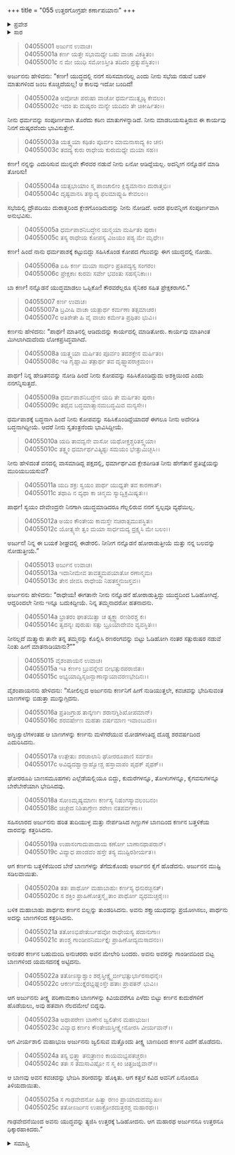 +++
title = "055 ಉತ್ತರಗೋಗ್ರಹೇ ಕರ್ಣಾಪಯಾನಃ"
+++

<details><summary>ಪ್ರವೇಶ</summary>


।।   ಓಂ ಓಂ ನಮೋ ನಾರಾಯಣಾಯ।।   ಶ್ರೀ ವೇದವ್ಯಾಸಾಯ ನಮಃ ।।

ಶ್ರೀ ಕೃಷ್ಣದ್ವೈಪಾಯನ ವೇದವ್ಯಾಸ ವಿರಚಿತ  

**ಶ್ರೀ ಮಹಾಭಾರತ**

**ವಿರಾಟ ಪರ್ವ**

**ಗೋಹರಣ ಪರ್ವ**

**ಅಧ್ಯಾಯ 55**

</details>


<details><summary>ಸಾರ</summary>

ರಣರಂಗದಲ್ಲಿ ಎದುರಾದ ಕರ್ಣಾರ್ಜುನರ ಸಂವಾದ (1-14). ಅರ್ಜುನನ ಬಾಣದ ಹೊಡೆತದ ವೇದನೆಯನ್ನು ತಡೆಯಲಾರದೇ ಕರ್ಣನು ರಣದಿಂದ ಓಡಿ ಹೋದುದು (15-25).

</details>



> 04055001 ಅರ್ಜುನ ಉವಾಚ।  
04055001a ಕರ್ಣ ಯತ್ತೇ ಸಭಾಮಧ್ಯೇ ಬಹು ವಾಚಾ ವಿಕತ್ಥಿತಂ।  
04055001c ನ ಮೇ ಯುಧಿ ಸಮೋಽಸ್ತೀತಿ ತದಿದಂ ಪ್ರತ್ಯುಪಸ್ಥಿತಂ।।

ಅರ್ಜುನನು ಹೇಳಿದನು: “ಕರ್ಣ! ಯುದ್ಧದಲ್ಲಿ ನನಗೆ ಸರಿಸಮಾನರಿಲ್ಲ ಎಂದು ನೀನು ಸಭೆಯ ನಡುವೆ ಬಹಳ ಮಾತುಗಳಿಂದ ಜಂಬ ಕೊಚ್ಚಿದೆಯಲ್ಲ! ಆ ಕಾಲವು ಇದೋ ಬಂದಿದೆ!

> 04055002a ಅವೋಚಃ ಪರುಷಾ ವಾಚೋ ಧರ್ಮಮುತ್ಸೃಜ್ಯ ಕೇವಲಂ।  
04055002c ಇದಂ ತು ದುಷ್ಕರಂ ಮನ್ಯೇ ಯದಿದಂ ತೇ ಚಿಕೀರ್ಷಿತಂ।।

ನೀನು ಧರ್ಮವನ್ನು ಸಂಪೂರ್ಣವಾಗಿ ತೊರೆದು ಕಠಿಣ ಮಾತುಗಳನ್ನಾಡಿದೆ. ನೀನು ಮಾಡಬಯಸುತ್ತಿರುವ ಈ ಕಾರ್ಯವು ನಿನಗೆ ದುಷ್ಕರವೆಂದು ಭಾವಿಸುತ್ತೇನೆ.

> 04055003a ಯತ್ತ್ವಯಾ ಕಥಿತಂ ಪೂರ್ವಂ ಮಾಮನಾಸಾದ್ಯ ಕಿಂ ಚನ।  
04055003c ತದದ್ಯ ಕುರು ರಾಧೇಯ ಕುರುಮಧ್ಯೇ ಮಯಾ ಸಹ।।

ಕರ್ಣ! ನನ್ನನ್ನು ಎದುರಿಸುವ ಮುನ್ನವೇ ಕೌರವರ ನಡುವೆ ನೀನು ಏನೋ ಆಡಿದ್ದೆಯಲ್ಲ. ಅದನ್ನೀಗ ನನ್ನೊಡನೆ ಮಾಡಿ ತೋರಿಸು!

> 04055004a ಯತ್ಸಭಾಯಾಂ ಸ್ಮ ಪಾಂಚಾಲೀಂ ಕ್ಲಿಶ್ಯಮಾನಾಂ ದುರಾತ್ಮಭಿಃ।  
04055004c ದೃಷ್ಟವಾನಸಿ ತಸ್ಯಾದ್ಯ ಫಲಮಾಪ್ನುಹಿ ಕೇವಲಂ।।

ಸಭೆಯಲ್ಲಿ ದ್ರೌಪದಿಯು ದುರಾತ್ಮರಿಂದ ಕ್ಲೇಶಗೊಂಡಿದುದನ್ನು ನೀನು ನೋಡಿದೆ. ಅದರ ಫಲವನ್ನೀಗ ಸಂಪೂರ್ಣವಾಗಿ ಅನುಭವಿಸು.

> 04055005a ಧರ್ಮಪಾಶನಿಬದ್ಧೇನ ಯನ್ಮಯಾ ಮರ್ಷಿತಂ ಪುರಾ।  
04055005c ತಸ್ಯ ರಾಧೇಯ ಕೋಪಸ್ಯ ವಿಜಯಂ ಪಶ್ಯ ಮೇ ಮೃಧೇ।।

ಕರ್ಣ! ಹಿಂದೆ ನಾನು ಧರ್ಮಪಾಶಕ್ಕೆ ಕಟ್ಟುಬಿದ್ದು ಸಹಿಸಿಕೊಂಡ ಕೋಪದ ಗೆಲುವನ್ನು ಈಗ ಯುದ್ಧದಲ್ಲಿ ನೋಡು.

> 04055006a ಏಹಿ ಕರ್ಣ ಮಯಾ ಸಾರ್ಧಂ ಪ್ರತಿಪದ್ಯಸ್ವ ಸಂಗರಂ।  
04055006c ಪ್ರೇಕ್ಷಕಾಃ ಕುರವಃ ಸರ್ವೇ ಭವಂತು ಸಹಸೈನಿಕಾಃ।।

ಬಾ ಕರ್ಣ! ನನ್ನೊಡನೆ ಯುದ್ಧಮಾಡಲು ಒಪ್ಪಿಕೋ! ಕೌರವರೆಲ್ಲರೂ ಸೈನಿಕರ ಸಹಿತ ಪ್ರೇಕ್ಷಕರಾಗಲಿ.”

> 04055007 ಕರ್ಣ ಉವಾಚ।  
04055007a ಬ್ರವೀಷಿ ವಾಚಾ ಯತ್ಪಾರ್ಥ ಕರ್ಮಣಾ ತತ್ಸಮಾಚರ।  
04055007c ಅತಿಶೇತೇ ಹಿ ವೈ ವಾಚಂ ಕರ್ಮೇತಿ ಪ್ರಥಿತಂ ಭುವಿ।।

ಕರ್ಣನು ಹೇಳಿದನು: “ಪಾರ್ಥ! ಮಾತಿನಲ್ಲಿ ಆಡಿದುದನ್ನು ಕಾರ್ಯದಲ್ಲಿ ಮಾಡಿತೋರು. ಕಾರ್ಯವು ಮಾತಿಗಿಂತ ಮಿಗಿಲಾಗಿದುದೆಂದು ಲೋಕಪ್ರಸಿದ್ಧವಾಗಿದೆ.

> 04055008a ಯತ್ತ್ವಯಾ ಮರ್ಷಿತಂ ಪೂರ್ವಂ ತದಶಕ್ತೇನ ಮರ್ಷಿತಂ।  
04055008c ಇತಿ ಗೃಹ್ಣಾಮಿ ತತ್ಪಾರ್ಥ ತವ ದೃಷ್ಟ್ವಾಪರಾಕ್ರಮಂ।।

ಪಾರ್ಥ! ನಿನ್ನ ಹೇಡಿತನವನ್ನು ನೋಡಿ ಹಿಂದೆ ನೀನು ಕೋಪವನ್ನು ಸಹಿಸಿಕೊಂಡಿದ್ದುದು ಅಶಕ್ತಿಯಿಂದ ಎಂದು ನನಗನ್ನಿಸುತ್ತದೆ.

> 04055009a ಧರ್ಮಪಾಶನಿಬದ್ಧೇನ ಯದಿ ತೇ ಮರ್ಷಿತಂ ಪುರಾ।  
04055009c ತಥೈವ ಬದ್ಧಮಾತ್ಮಾನಮಬದ್ಧಮಿವ ಮನ್ಯಸೇ।।

ಧರ್ಮಪಾಶಕ್ಕೆ ಬದ್ಧನಾಗಿ ಹಿಂದೆ ನೀನು ಕೋಪವನ್ನು ಸಹಿಸಿಕೊಂಡಿದ್ದೆಯಾದರೆ ಈಗಲೂ ನೀನು ಅದೇರೀತಿ ಬದ್ಧನಾಗಿದ್ದೀಯೆ. ಆದರೆ ನೀನು ಸ್ವತಂತ್ರನೆಂದು ಭಾವಿಸಿದ್ದೀಯೆ.

> 04055010a ಯದಿ ತಾವದ್ವನೇ ವಾಸೋ ಯಥೋಕ್ತಶ್ಚರಿತಸ್ತ್ವಯಾ।  
04055010c ತತ್ತ್ವಂ ಧರ್ಮಾರ್ಥವಿತ್ಕ್ಲಿಷ್ಟಃ ಸಮಯಂ ಭೇತ್ತುಮಿಚ್ಛಸಿ।।

ನೀನು ಹೇಳಿದಂತೆ ವನದಲ್ಲಿ ವಾಸಮಾಡಿದ್ದ ಪಕ್ಷದಲ್ಲಿ, ಧರ್ಮಾರ್ಥವಿದ ಕ್ಲೇಶಪೀಡಿತ ನೀನು ಹೇಗೆತಾನೆ ಪ್ರತಿಜ್ಞೆಯನ್ನು ಮುರಿಯಬಯಸುವೆ?

> 04055011a ಯದಿ ಶಕ್ರಃ ಸ್ವಯಂ ಪಾರ್ಥ ಯುಧ್ಯತೇ ತವ ಕಾರಣಾತ್।  
04055011c ತಥಾಪಿ ನ ವ್ಯಥಾ ಕಾ ಚಿನ್ಮಮ ಸ್ಯಾದ್ವಿಕ್ರಮಿಷ್ಯತಃ।।

ಪಾರ್ಥ! ಸ್ವಯಂ ದೇವೇಂದ್ರನೇ ನಿನಗಾಗಿ ಯುದ್ಧಮಾಡಿದರೂ ಗೆಲ್ಲಲಿರುವ ನನಗೆ ಸ್ವಲ್ಪವೂ ವ್ಯಥೆಯಿಲ್ಲ.

> 04055012a ಅಯಂ ಕೌಂತೇಯ ಕಾಮಸ್ತೇ ನಚಿರಾತ್ಸಮುಪಸ್ಥಿತಃ।  
04055012c ಯೋತ್ಸ್ಯಸೇ ತ್ವಂ ಮಯಾ ಸಾರ್ಧಮದ್ಯ ದ್ರಕ್ಷ್ಯಸಿ ಮೇ ಬಲಂ।।

ಅರ್ಜುನ! ನಿನ್ನ ಈ ಬಯಕೆ ಶೀಘ್ರದಲ್ಲಿ ಈಡೇರಲಿ. ನೀನೀಗ ನನ್ನೊಡನೆ ಹೋರಾಡುತ್ತೀಯೆ ಮತ್ತು ನನ್ನ ಬಲವನ್ನು ನೋಡುತ್ತೀಯೆ.”

> 04055013 ಅರ್ಜುನ ಉವಾಚ।  
04055013a ಇದಾನೀಮೇವ ತಾವತ್ತ್ವಮಪಯಾತೋ ರಣಾನ್ಮಮ।  
04055013c ತೇನ ಜೀವಸಿ ರಾಧೇಯ ನಿಹತಸ್ತ್ವನುಜಸ್ತವ।।

ಅರ್ಜುನನು ಹೇಳಿದನು: “ರಾಧೇಯ! ಈಗತಾನೇ ನೀನು ನನ್ನೊಡನೆ ಹೋರಾಡುತ್ತಿದ್ದು ಯುದ್ಧದಿಂದ ಓಡಿಹೋಗಿದ್ದೆ. ಆದ್ದರಿಂದಲೇ ನೀನು ಇನ್ನೂ ಬದುಕಿದ್ದೀಯೆ. ನಿನ್ನ ತಮ್ಮನಾದರೋ ಹತನಾದನು.

> 04055014a ಭ್ರಾತರಂ ಘಾತಯಿತ್ವಾ ಚ ತ್ಯಕ್ತ್ವಾ ರಣಶಿರಶ್ಚ ಕಃ।  
04055014c ತ್ವದನ್ಯಃ ಪುರುಷಃ ಸತ್ಸು ಬ್ರೂಯಾದೇವಂ ವ್ಯವಸ್ಥಿತಃ।।

ನೀನಲ್ಲದೆ ಮತ್ತ್ಯಾರು ತಾನೇ ತನ್ನ ತಮ್ಮನನ್ನು ಕೊಲ್ಲಿಸಿ ರಣರಂಗವನ್ನು ಬಿಟ್ಟು ಓಡಿಹೋಗಿ ನಂತರ ಸತ್ಪುರುಷರ ನಡುವೆ ನಿಂತು ಹೀಗೆ ಮಾತನಾಡಿಯಾನು?””

> 04055015 ವೈಶಂಪಾಯನ ಉವಾಚ।  
04055015a ಇತಿ ಕರ್ಣಂ ಬ್ರುವನ್ನೇವ ಬೀಭತ್ಸುರಪರಾಜಿತಃ।   
04055015c ಅಭ್ಯಯಾದ್ವಿಸೃಜನ್ಬಾಣಾನ್ಕಾಯಾವರಣಭೇದಿನಃ।।

ವೈಶಂಪಾಯನನು ಹೇಳಿದನು: “ಸೋಲಿಲ್ಲದ ಅರ್ಜುನನು ಕರ್ಣನಿಗೆ ಹೀಗೆ ನುಡಿಯುತ್ತಲೇ, ಕವಚವನ್ನು ಭೇದಿಸುವಂತ ಬಾಣಗಳನ್ನು ಬಿಡುತ್ತಾ ಮುನ್ನುಗ್ಗಿದನು.

> 04055016a ಪ್ರತಿಜಗ್ರಾಹ ತಾನ್ಕರ್ಣಃ ಶರಾನಗ್ನಿಶಿಖೋಪಮಾನ್।  
04055016c ಶರವರ್ಷೇಣ ಮಹತಾ ವರ್ಷಮಾಣ ಇವಾಂಬುದಃ।।

ಅಗ್ನಿಜ್ವಾಲೆಗಳಂತಹ ಆ ಬಾಣಗಳನ್ನು ಕರ್ಣನು ಮಳೆಗರೆಯುವ ಮೋಡಗಳಂತಿದ್ದ ದೊಡ್ಡ ಶರವರ್ಷದಿಂದ ಎದುರಿಸಿದನು.

> 04055017a ಉತ್ಪೇತುಃ ಶರಜಾಲಾನಿ ಘೋರರೂಪಾಣಿ ಸರ್ವಶಃ।  
04055017c ಅವಿಧ್ಯದಶ್ವಾನ್ಬಾಹ್ವೋಶ್ಚ ಹಸ್ತಾವಾಪಂ ಪೃಥಕ್ ಪೃಥಕ್।।

ಘೋರರೂಪಿ ಬಾಣಸಮೂಹಗಳು ಎಲ್ಲೆಡೆಯಲ್ಲಿಯೂ ಬಿದ್ದು, ಕುದುರೆಗಳನ್ನೂ, ತೋಳುಗಳನ್ನೂ, ಕೈಗವಸುಗಳನ್ನೂ ಬೇರೆಬೇರೆಯಾಗಿ ಭೇದಿಸಿದವು.

> 04055018a ಸೋಽಮೃಷ್ಯಮಾಣಃ ಕರ್ಣಸ್ಯ ನಿಷಂಗಸ್ಯಾವಲಂಬನಂ।  
04055018c ಚಿಚ್ಛೇದ ನಿಶಿತಾಗ್ರೇಣ ಶರೇಣ ನತಪರ್ವಣಾ।।

ಸಹಿಸಲಾರದ ಅರ್ಜುನನು ಹರಿತ ತುದಿಯುಳ್ಳ ಮತ್ತು ನೇರ್ಪಡಿಸಿದ ಗಿಣ್ಣುಗಳ ಬಾಣದಿಂದ ಕರ್ಣನ ಬತ್ತಳಿಕೆಯ ದಾರವನ್ನು ಕತ್ತರಿಸಿದನು.

> 04055019a ಉಪಾಸಂಗಾದುಪಾದಾಯ ಕರ್ಣೋ ಬಾಣಾನಥಾಪರಾನ್।   
04055019c ವಿವ್ಯಾಧ ಪಾಂಡವಂ ಹಸ್ತೇ ತಸ್ಯ ಮುಷ್ಟಿರಶೀರ್ಯತ।।

ಆಗ ಕರ್ಣನು ಬತ್ತಳಿಕೆಯಿಂದ ಬೇರೆ ಬಾಣಗಳನ್ನು ತೆಗೆದುಕೊಂಡು ಅರ್ಜುನನ ಕೈಗೆ ಹೊಡೆದನು. ಅರ್ಜುನನ ಮುಷ್ಟಿ ಸಡಿಲವಾಯಿತು.

> 04055020a ತತಃ ಪಾರ್ಥೋ ಮಹಾಬಾಹುಃ ಕರ್ಣಸ್ಯ ಧನುರಚ್ಛಿನತ್।  
04055020c ಸ ಶಕ್ತಿಂ ಪ್ರಾಹಿಣೋತ್ತಸ್ಮೈ ತಾಂ ಪಾರ್ಥೋ ವ್ಯಧಮಚ್ಚರೈಃ।।

ಬಳಿಕ ಮಹಾಬಾಹು ಪಾರ್ಥನು ಕರ್ಣನ ಬಿಲ್ಲನ್ನು ತುಂಡರಿಸಿದನು. ಅವನು ಶಕ್ತ್ಯಾಯುಧವನ್ನು ಪ್ರಯೋಗಿಸಲು, ಪಾರ್ಥನು ಅದನ್ನು ಬಾಣಗಳಿಂದ ಕತ್ತರಿಸಿದನು.

> 04055021a ತತೋಽಭಿಪೇತುರ್ಬಹವೋ ರಾಧೇಯಸ್ಯ ಪದಾನುಗಾಃ।  
04055021c ತಾಂಶ್ಚ ಗಾಂಡೀವನಿರ್ಮುಕ್ತೈಃ ಪ್ರಾಹಿಣೋದ್ಯಮಸಾದನಂ।।

ಅನಂತರ ಕರ್ಣನ ಬಹುಮಂದಿ ಅನುಚರರು ಅವನ ಮೇಲೇರಿ ಬಂದರು. ಅವನು ಅವರನ್ನು ಗಾಂಡೀವದಿಂದ ಬಿಟ್ಟ ಬಾಣಗಳಿಂದ ಯಮಸದನಕ್ಕೆ ಅಟ್ಟಿದನು.

> 04055022a ತತೋಽಸ್ಯಾಶ್ವಾಂ ಶರೈಸ್ತೀಕ್ಷ್ಣೈರ್ಬೀಭತ್ಸುರ್ಭಾರಸಾಧನೈಃ।   
04055022c ಆಕರ್ಣಮುಕ್ತೈರಭ್ಯಘ್ನಂಸ್ತೇ ಹತಾಃ ಪ್ರಾಪತನ್ ಭುವಿ।।

ಆಗ ಅರ್ಜುನನು ತೀಕ್ಷ್ಣ ಪರಿಣಾಮಕಾರಿ ಬಾಣಗಳನ್ನು ಕಿವಿಯವರೆಗೂ ಎಳೆದು ಬಿಟ್ಟು ಕರ್ಣನ ಕುದುರೆಗಳಿಗೆ ಹೊಡೆಯಲು, ಅವು ಹತವಾಗಿ ನೆಲದಮೇಲೆ ಬಿದ್ದವು.

> 04055023a ಅಥಾಪರೇಣ ಬಾಣೇನ ಜ್ವಲಿತೇನ ಮಹಾಭುಜಃ।  
04055023c ವಿವ್ಯಾಧ ಕರ್ಣಂ ಕೌಂತೇಯಸ್ತೀಕ್ಷ್ಣೇನೋರಸಿ ವೀರ್ಯವಾನ್।।

ಆಗ ವೀರ್ಯಶಾಲಿ ಮಹಾಭುಜ ಅರ್ಜುನನು ಜ್ವಲಿಸುವ ಮತ್ತೊಂದು ತೀಕ್ಷ್ಣ ಬಾಣದಿಂದ ಕರ್ಣನ ಎದೆಗೆ ಹೊಡೆದನು.

> 04055024a ತಸ್ಯ ಭಿತ್ತ್ವಾ ತನುತ್ರಾಣಂ ಕಾಯಮಭ್ಯಪತಚ್ಚರಃ।  
04055024c ತತಃ ಸ ತಮಸಾವಿಷ್ಟೋ ನ ಸ್ಮ ಕಿಂ ಚಿತ್ಪ್ರಜಜ್ಞಿವಾನ್।।

ಆ ಬಾಣವು ಅವನ ಕವಚವನ್ನು ಭೇದಿಸಿ ಶರೀರವನ್ನು ಹೊಕ್ಕಿತು. ಆಗ ಕತ್ತಲೆ ಕವಿದ ಅವನಿಗೆ ಏನೊಂದೂ ತಿಳಿಯದಾಯಿತು.

> 04055025a ಸ ಗಾಢವೇದನೋ ಹಿತ್ವಾ ರಣಂ ಪ್ರಾಯಾದುದಮ್ಮುಖಃ।   
04055025c ತತೋಽರ್ಜುನ ಉಪಾಕ್ರೋಶದುತ್ತರಶ್ಚ ಮಹಾರಥಃ।।

ಗಾಢವೇದನೆಯಿಂದ ಅವನು ಯುದ್ಧವನ್ನು ತ್ಯಜಿಸಿ ಉತ್ತರಕ್ಕೆ ಓಡಿಹೋದನು. ಆಗ ಮಹಾರಥ ಅರ್ಜುನನೂ ಉತ್ತರನೂ ಧಿಕ್ಕಾರಹಾಕಿದರು.”


<details><summary>ಸಮಾಪ್ತಿ</summary>


ಇತಿ ಶ್ರೀ ಮಹಾಭಾರತೇ ವಿರಾಟ ಪರ್ವಣಿ ಗೋಹರಣ ಪರ್ವಣಿ ಉತ್ತರಗೋಗ್ರಹೇ ಕರ್ಣಾಪಯಾನೇ ಪಂಚಪಂಚಾಶತ್ತಮೋಽಧ್ಯಾಯಃ।  
ಇದು ಶ್ರೀ ಮಹಾಭಾರತದಲ್ಲಿ ವಿರಾಟ ಪರ್ವದಲ್ಲಿ ಗೋಹರಣ ಪರ್ವದಲ್ಲಿ ಉತ್ತರಗೋಗ್ರಹದಲ್ಲಿ ಕರ್ಣಾಪಯಾನದಲ್ಲಿ ಐವತ್ತೈದನೆಯ ಅಧ್ಯಾಯವು.


</details>
